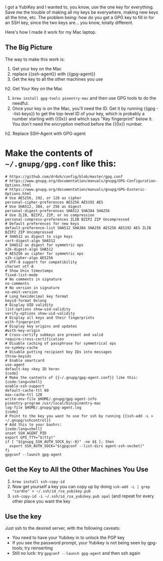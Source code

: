 I got a YubiKey and I wanted to, you know, use the one key for everything. Save me the trouble of making all my keys be everywhere, making new keys all the time, etc. The problem being: how do you get a GPG key to fill in for an SSH key, since the two keys are... you know, totally different.

Here's how I made it work for my Mac laptop.

## The Big Picture

The way to make this work is:

1. Get your key on the Mac
2. replace {{ssh-agent}} with {{gpg-agent}}
3. Get the key to all the other machines you use 

h2. Get Your Key on the Mac

1. `brew install gpg-tools pinentry-mac` and then use GPG tools to do the needful.
1. Once your key is on the Mac, you'll need the ID. Get it by running {{gpg --list-keys}} to get the top-level ID of your key, which is probably a number starting with {{0x}} and which says "Key fingerprint" below it. You don't need the encryption method before the {{0x}} number.

h2. Replace SSH-Agent with GPG-agent

# Make the contents of `~/.gnupg/gpg.conf` like this:
```
# https://github.com/drduh/config/blob/master/gpg.conf
# https://www.gnupg.org/documentation/manuals/gnupg/GPG-Configuration-Options.html
# https://www.gnupg.org/documentation/manuals/gnupg/GPG-Esoteric-Options.html
# Use AES256, 192, or 128 as cipher
personal-cipher-preferences AES256 AES192 AES
# Use SHA512, 384, or 256 as digest
personal-digest-preferences SHA512 SHA384 SHA256
# Use ZLIB, BZIP2, ZIP, or no compression
personal-compress-preferences ZLIB BZIP2 ZIP Uncompressed
# Default preferences for new keys
default-preference-list SHA512 SHA384 SHA256 AES256 AES192 AES ZLIB BZIP2 ZIP Uncompressed
# SHA512 as digest to sign keys
cert-digest-algo SHA512
# SHA512 as digest for symmetric ops
s2k-digest-algo SHA512
# AES256 as cipher for symmetric ops
s2k-cipher-algo AES256
# UTF-8 support for compatibility
charset utf-8
# Show Unix timestamps
fixed-list-mode
# No comments in signature
no-comments
# No version in signature
no-emit-version
# Long hexidecimal key format
keyid-format 0xlong
# Display UID validity
list-options show-uid-validity
verify-options show-uid-validity
# Display all keys and their fingerprints
with-fingerprint
# Display key origins and updates
#with-key-origin
# Cross-certify subkeys are present and valid
require-cross-certification
# Disable caching of passphrase for symmetrical ops
no-symkey-cache
# Disable putting recipient key IDs into messages
throw-keyids
# Enable smartcard
use-agent
default-key <key ID here>
{code}
# Make the contents of {{~/.gnupg/gpg-agent.conf}} like this:
{code:lang=shell}
enable-ssh-support
default-cache-ttl 60
max-cache-ttl 120
write-env-file $HOME/.gnupg/gpg-agent-info
pinentry-program /usr/local/bin/pinentry-mac
log-file $HOME/.gnupg/gpg-agent.log
{code}
# Point to the key you want to use for ssh by running {{ssh-add -L > ~/.gnupg/sshcontrol}}
# Add this to your bashrc:
{code:lang=shell}
unset SSH_AGENT_PID
export GPG_TTY="$(tty)"
if [ "${gnupg_SSH_AUTH_SOCK_by:-0}" -ne $$ ]; then
  export SSH_AUTH_SOCK="$(gpgconf --list-dirs agent-ssh-socket)"
fi
gpgconf --launch gpg-agent
```

## Get the Key to All the Other Machines You Use

1. `brew install ssh-copy-id`
1. Now get yourself a key you can copy up by doing `ssh-add -L | grep "cardno" > ~/.ssh/id_rsa_yubikey.pub`
1. `ssh-copy-id -i ~/.ssh/id_rsa_yubikey.pub opal` (and repeat for every other place you want the key

## Use the key

Just ssh to the desired server, with the following caveats:

* You need to have your Yubikey in to unlock the PGP key
* If you see the password prompt, your Yubikey is not being seen by gpg-tools; try reinserting
* Still no luck: try `gpgconf --launch gpg-agent` and then ssh again
